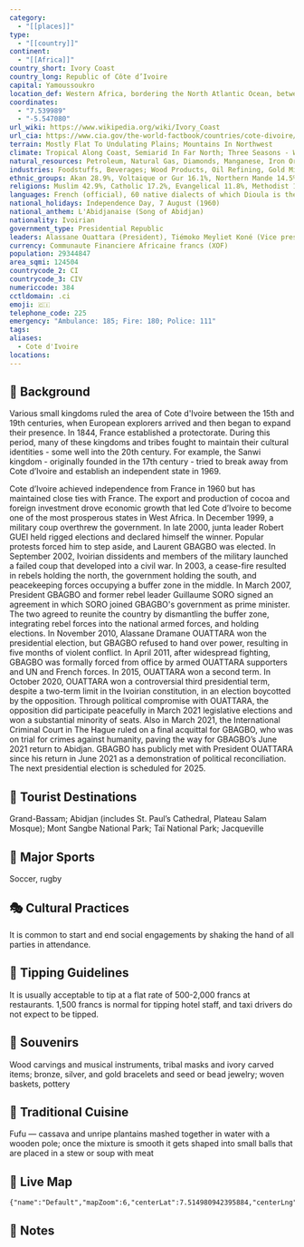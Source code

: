 ```yaml
---
category:
  - "[[places]]"
type:
  - "[[country]]"
continent:
  - "[[Africa]]"
country_short: Ivory Coast
country_long: Republic of Côte d’Ivoire
capital: Yamoussoukro
location_def: Western Africa, bordering the North Atlantic Ocean, between Ghana and Liberia
coordinates:
  - "7.539989"
  - "-5.547080"
url_wiki: https://www.wikipedia.org/wiki/Ivory_Coast
url_cia: https://www.cia.gov/the-world-factbook/countries/cote-divoire/
terrain: Mostly Flat To Undulating Plains; Mountains In Northwest
climate: Tropical Along Coast, Semiarid In Far North; Three Seasons - Warm And Dry (November To March), Hot And Dry (March To May), Hot And Wet (June To October)
natural_resources: Petroleum, Natural Gas, Diamonds, Manganese, Iron Ore, Cobalt, Bauxite, Copper, Gold, Nickel, Tantalum, Silica Sand, Clay, Cocoa Beans, Coffee, Palm Oil, Hydropower
industries: Foodstuffs, Beverages; Wood Products, Oil Refining, Gold Mining, Truck And Bus Assembly, Textiles, Fertilizer, Building Materials, Electricity
ethnic_groups: Akan 28.9%, Voltaique or Gur 16.1%, Northern Mande 14.5%, Kru 8.5%, Southern Mande 6.9%, unspecified 0.9%, non-Ivoirian 24.2% (2014 est.)
religions: Muslim 42.9%, Catholic 17.2%, Evangelical 11.8%, Methodist 1.7%, other Christian 3.2%, animist 3.6%, other religion 0.5%, none 19.1% (2014 est.)
languages: French (official), 60 native dialects of which Dioula is the most widely spoken
national_holidays: Independence Day, 7 August (1960)
national_anthem: L'Abidjanaise (Song of Abidjan)
nationality: Ivoirian
government_type: Presidential Republic
leaders: Alassane Ouattara (President), Tiémoko Meyliet Koné (Vice president), Robert Beugré Mambé (Prime minister)
currency: Communaute Financiere Africaine francs (XOF)
population: 29344847
area_sqmi: 124504
countrycode_2: CI
countrycode_3: CIV
numericcode: 384
cctldomain: .ci
emoji: 🇨🇮
telephone_code: 225
emergency: "Ambulance: 185; Fire: 180; Police: 111"
tags: 
aliases:
  - Cote d'Ivoire
locations:
---
```

## 🌱 Background
Various small kingdoms ruled the area of Cote d'Ivoire between the 15th and 19th centuries, when European explorers arrived and then began to expand their presence. In 1844, France established a protectorate. During this period, many of these kingdoms and tribes fought to maintain their cultural identities - some well into the 20th century. For example, the Sanwi kingdom - originally founded in the 17th century - tried to break away from Cote d’Ivoire and establish an independent state in 1969. 

Cote d’Ivoire achieved independence from France in 1960 but has maintained close ties with France. The export and production of cocoa and foreign investment drove economic growth that led Cote d’Ivoire to become one of the most prosperous states in West Africa. In December 1999, a military coup overthrew the government. In late 2000, junta leader Robert GUEI held rigged elections and declared himself the winner. Popular protests forced him to step aside, and Laurent GBAGBO was elected. In September 2002, Ivoirian dissidents and members of the military launched a failed coup that developed into a civil war. In 2003, a cease-fire resulted in rebels holding the north, the government holding the south, and peacekeeping forces occupying a buffer zone in the middle. In March 2007, President GBAGBO and former rebel leader Guillaume SORO signed an agreement in which SORO joined GBAGBO's government as prime minister. The two agreed to reunite the country by dismantling the buffer zone, integrating rebel forces into the national armed forces, and holding elections. In November 2010, Alassane Dramane OUATTARA won the presidential election, but GBAGBO refused to hand over power, resulting in five months of violent conflict. In April 2011, after widespread fighting, GBAGBO was formally forced from office by armed OUATTARA supporters and UN and French forces. In 2015, OUATTARA won a second term. In October 2020, OUATTARA won a controversial third presidential term, despite a two-term limit in the Ivoirian constitution, in an election boycotted by the opposition. Through political compromise with OUATTARA, the opposition did participate peacefully in March 2021 legislative elections and won a substantial minority of seats. Also in March 2021, the International Criminal Court in The Hague ruled on a final acquittal for GBAGBO, who was on trial for crimes against humanity, paving the way for GBAGBO’s June 2021 return to Abidjan. GBAGBO has publicly met with President OUATTARA since his return in June 2021 as a demonstration of political reconciliation. The next presidential election is scheduled for 2025.

## 📌 Tourist Destinations
Grand-Bassam; Abidjan (includes St. Paul’s Cathedral, Plateau Salam Mosque); Mont Sangbe National Park; Taï National Park; Jacqueville

## 🥇 Major Sports
Soccer, rugby

## 🎭 Cultural Practices
It is common to start and end social engagements by shaking the hand of all parties in attendance.

## 🫰 Tipping Guidelines
It is usually acceptable to tip at a flat rate of 500-2,000 francs at restaurants. 1,500 francs is normal for tipping hotel staff, and taxi drivers do not expect to be tipped.

## 🎁 Souvenirs
Wood carvings and musical instruments, tribal masks and ivory carved items; bronze, silver, and gold bracelets and seed or bead jewelry; woven baskets, pottery

## 🍲 Traditional Cuisine
Fufu — cassava and unripe plantains mashed together in water with a wooden pole; once the mixture is smooth it gets shaped into small balls that are placed in a stew or soup with meat

## 📡 Live Map
```mapview
{"name":"Default","mapZoom":6,"centerLat":7.514980942395884,"centerLng":-5.482177734375001,"query":"","chosenMapSource":0}
```

## 📒 Notes

